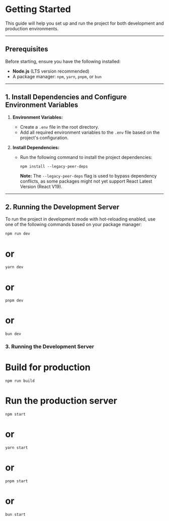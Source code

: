 # Getting Started

This guide will help you set up and run the project for both development and production environments.

---

## Prerequisites

Before starting, ensure you have the following installed:

- **Node.js** (LTS version recommended)
- A package manager: `npm`, `yarn`, `pnpm`, or `bun`

---

## 1. Install Dependencies and Configure Environment Variables

1. **Environment Variables:**

   - Create a `.env` file in the root directory.
   - Add all required environment variables to the `.env` file based on the project's configuration.

2. **Install Dependencies:**

   - Run the following command to install the project dependencies:

     `npm install --legacy-peer-deps`

     **Note:** The `--legacy-peer-deps` flag is used to bypass dependency conflicts, as some packages might not yet support React Latest Version (React V19).

---

## 2. Running the Development Server

To run the project in development mode with hot-reloading enabled, use one of the following commands based on your package manager:

`npm run dev`

# or

`yarn dev`

# or

`pnpm dev`

# or

`bun dev`

### 3. Running the Development Server

# Build for production

`npm run build`

# Run the production server

`npm start`

# or

`yarn start`

# or

`pnpm start`

# or

`bun start`
